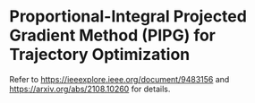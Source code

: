 # Proportional-Integral Projected Gradient Method (PIPG) for Trajectory Optimization
Refer to https://ieeexplore.ieee.org/document/9483156 and https://arxiv.org/abs/2108.10260 for details. 
